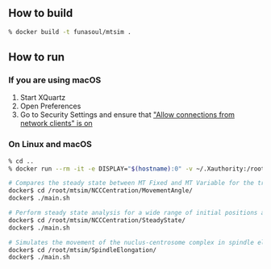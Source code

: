 ## How to build
```sh
% docker build -t funasoul/mtsim .
```

## How to run
### If you are using macOS
1. Start XQuartz
2. Open Preferences
3. Go to Security Settings and ensure that ["Allow connections from network clients" is on](https://gist.github.com/sorny/969fe55d85c9b0035b0109a31cbcb088)

### On Linux and macOS
```sh
% cd ..
% docker run --rm -it -e DISPLAY="$(hostname):0" -v ~/.Xauthority:/root/.Xauthority -v $PWD:/root/mtsim funasoul/mtsim

# Compares the steady state between MT Fixed and MT Variable for the translation and rotation of the central body
docker$ cd /root/mtsim/NCCCentration/MovementAngle/
docker$ ./main.sh

# Perform steady state analysis for a wide range of initial positions and rotation angles for the centrosome
docker$ cd /root/mtsim/NCCCentration/SteadyState/
docker$ ./main.sh

# Simulates the movement of the nuclus-centrosome complex in spindle elongation based on MT Fixed and MT Variable and compares their steady states
docker$ cd /root/mtsim/SpindleElongation/
docker$ ./main.sh
```
